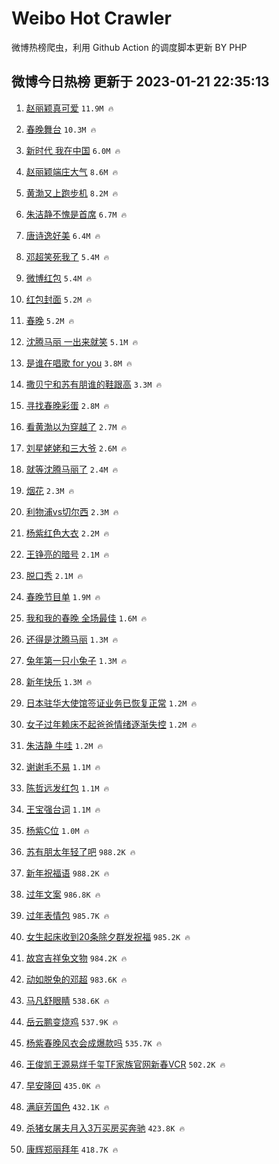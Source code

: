 # Weibo Hot Crawler 



微博热榜爬虫，利用 Github Action 的调度脚本更新 BY PHP 


## 微博今日热榜 更新于 2023-01-21 22:35:13 
1. [赵丽颖真可爱](https://s.weibo.com/weibo?q=%E8%B5%B5%E4%B8%BD%E9%A2%96%E7%9C%9F%E5%8F%AF%E7%88%B1&t=31&band_rank=1&Refer=top) `11.9M 🔥` 

1. [春晚舞台](https://s.weibo.com/weibo?q=%23%E6%98%A5%E6%99%9A%E8%88%9E%E5%8F%B0%23&t=31&band_rank=2&Refer=top) `10.3M 🔥` 

1. [新时代 我在中国](https://s.weibo.com/weibo?q=%23%E6%96%B0%E6%97%B6%E4%BB%A3%20%E6%88%91%E5%9C%A8%E4%B8%AD%E5%9B%BD%23&t=31&band_rank=3&Refer=top) `6.0M 🔥` 

1. [赵丽颖端庄大气](https://s.weibo.com/weibo?q=%E8%B5%B5%E4%B8%BD%E9%A2%96%E7%AB%AF%E5%BA%84%E5%A4%A7%E6%B0%94&t=31&band_rank=4&Refer=top) `8.6M 🔥` 

1. [黄渤又上跑步机](https://s.weibo.com/weibo?q=%E9%BB%84%E6%B8%A4%E5%8F%88%E4%B8%8A%E8%B7%91%E6%AD%A5%E6%9C%BA&t=31&band_rank=5&Refer=top) `8.2M 🔥` 

1. [朱洁静不愧是首席](https://s.weibo.com/weibo?q=%23%E6%9C%B1%E6%B4%81%E9%9D%99%E4%B8%8D%E6%84%A7%E6%98%AF%E9%A6%96%E5%B8%AD%23&t=31&band_rank=6&Refer=top) `6.7M 🔥` 

1. [唐诗逸好美](https://s.weibo.com/weibo?q=%23%E5%94%90%E8%AF%97%E9%80%B8%E5%A5%BD%E7%BE%8E%23&t=31&band_rank=7&Refer=top) `6.4M 🔥` 

1. [邓超笑死我了](https://s.weibo.com/weibo?q=%23%E9%82%93%E8%B6%85%E7%AC%91%E6%AD%BB%E6%88%91%E4%BA%86%23&t=31&band_rank=8&Refer=top) `5.4M 🔥` 

1. [微博红包](https://s.weibo.com/weibo?q=%23%E5%BE%AE%E5%8D%9A%E7%BA%A2%E5%8C%85%23&t=31&band_rank=9&Refer=top) `5.4M 🔥` 

1. [红包封面](https://s.weibo.com/weibo?q=%E7%BA%A2%E5%8C%85%E5%B0%81%E9%9D%A2&t=31&band_rank=10&Refer=top) `5.2M 🔥` 

1. [春晚](https://s.weibo.com/weibo?q=%23%E6%98%A5%E6%99%9A%23&t=31&band_rank=11&Refer=top) `5.2M 🔥` 

1. [沈腾马丽 一出来就笑](https://s.weibo.com/weibo?q=%E6%B2%88%E8%85%BE%E9%A9%AC%E4%B8%BD%20%E4%B8%80%E5%87%BA%E6%9D%A5%E5%B0%B1%E7%AC%91&t=31&band_rank=12&Refer=top) `5.1M 🔥` 

1. [是谁在唱歌 for you](https://s.weibo.com/weibo?q=%E6%98%AF%E8%B0%81%E5%9C%A8%E5%94%B1%E6%AD%8C%20for%20you&t=31&band_rank=13&Refer=top) `3.8M 🔥` 

1. [撒贝宁和苏有朋谁的鞋跟高](https://s.weibo.com/weibo?q=%23%E6%92%92%E8%B4%9D%E5%AE%81%E5%92%8C%E8%8B%8F%E6%9C%89%E6%9C%8B%E8%B0%81%E7%9A%84%E9%9E%8B%E8%B7%9F%E9%AB%98%23&t=31&band_rank=14&Refer=top) `3.3M 🔥` 

1. [寻找春晚彩蛋](https://s.weibo.com/weibo?q=%23%E5%AF%BB%E6%89%BE%E6%98%A5%E6%99%9A%E5%BD%A9%E8%9B%8B%23&t=31&band_rank=15&Refer=top) `2.8M 🔥` 

1. [看黄渤以为穿越了](https://s.weibo.com/weibo?q=%E7%9C%8B%E9%BB%84%E6%B8%A4%E4%BB%A5%E4%B8%BA%E7%A9%BF%E8%B6%8A%E4%BA%86&t=31&band_rank=16&Refer=top) `2.7M 🔥` 

1. [刘星姥姥和三大爷](https://s.weibo.com/weibo?q=%E5%88%98%E6%98%9F%E5%A7%A5%E5%A7%A5%E5%92%8C%E4%B8%89%E5%A4%A7%E7%88%B7&t=31&band_rank=17&Refer=top) `2.6M 🔥` 

1. [就等沈腾马丽了](https://s.weibo.com/weibo?q=%23%E5%B0%B1%E7%AD%89%E6%B2%88%E8%85%BE%E9%A9%AC%E4%B8%BD%E4%BA%86%23&t=31&band_rank=18&Refer=top) `2.4M 🔥` 

1. [烟花](https://s.weibo.com/weibo?q=%23%E7%83%9F%E8%8A%B1%23&t=31&band_rank=19&Refer=top) `2.3M 🔥` 

1. [利物浦vs切尔西](https://s.weibo.com/weibo?q=%23%E5%88%A9%E7%89%A9%E6%B5%A6vs%E5%88%87%E5%B0%94%E8%A5%BF%23&t=31&band_rank=20&Refer=top) `2.3M 🔥` 

1. [杨紫红色大衣](https://s.weibo.com/weibo?q=%23%E6%9D%A8%E7%B4%AB%E7%BA%A2%E8%89%B2%E5%A4%A7%E8%A1%A3%23&t=31&band_rank=21&Refer=top) `2.2M 🔥` 

1. [王铮亮的暗号](https://s.weibo.com/weibo?q=%E7%8E%8B%E9%93%AE%E4%BA%AE%E7%9A%84%E6%9A%97%E5%8F%B7&t=31&band_rank=22&Refer=top) `2.1M 🔥` 

1. [脱口秀](https://s.weibo.com/weibo?q=%E8%84%B1%E5%8F%A3%E7%A7%80&t=31&band_rank=23&Refer=top) `2.1M 🔥` 

1. [春晚节目单](https://s.weibo.com/weibo?q=%23%E6%98%A5%E6%99%9A%E8%8A%82%E7%9B%AE%E5%8D%95%23&t=31&band_rank=24&Refer=top) `1.9M 🔥` 

1. [我和我的春晚 全场最佳](https://s.weibo.com/weibo?q=%E6%88%91%E5%92%8C%E6%88%91%E7%9A%84%E6%98%A5%E6%99%9A%20%E5%85%A8%E5%9C%BA%E6%9C%80%E4%BD%B3&t=31&band_rank=25&Refer=top) `1.6M 🔥` 

1. [还得是沈腾马丽](https://s.weibo.com/weibo?q=%23%E8%BF%98%E5%BE%97%E6%98%AF%E6%B2%88%E8%85%BE%E9%A9%AC%E4%B8%BD%23&t=31&band_rank=26&Refer=top) `1.3M 🔥` 

1. [兔年第一只小兔子](https://s.weibo.com/weibo?q=%23%E5%85%94%E5%B9%B4%E7%AC%AC%E4%B8%80%E5%8F%AA%E5%B0%8F%E5%85%94%E5%AD%90%23&t=31&band_rank=27&Refer=top) `1.3M 🔥` 

1. [新年快乐](https://s.weibo.com/weibo?q=%23%E6%96%B0%E5%B9%B4%E5%BF%AB%E4%B9%90%23&t=31&band_rank=28&Refer=top) `1.3M 🔥` 

1. [日本驻华大使馆签证业务已恢复正常](https://s.weibo.com/weibo?q=%23%E6%97%A5%E6%9C%AC%E9%A9%BB%E5%8D%8E%E5%A4%A7%E4%BD%BF%E9%A6%86%E7%AD%BE%E8%AF%81%E4%B8%9A%E5%8A%A1%E5%B7%B2%E6%81%A2%E5%A4%8D%E6%AD%A3%E5%B8%B8%23&t=31&band_rank=29&Refer=top) `1.2M 🔥` 

1. [女子过年赖床不起爸爸情绪逐渐失控](https://s.weibo.com/weibo?q=%23%E5%A5%B3%E5%AD%90%E8%BF%87%E5%B9%B4%E8%B5%96%E5%BA%8A%E4%B8%8D%E8%B5%B7%E7%88%B8%E7%88%B8%E6%83%85%E7%BB%AA%E9%80%90%E6%B8%90%E5%A4%B1%E6%8E%A7%23&t=31&band_rank=30&Refer=top) `1.2M 🔥` 

1. [朱洁静 牛哇](https://s.weibo.com/weibo?q=%E6%9C%B1%E6%B4%81%E9%9D%99%20%E7%89%9B%E5%93%87&t=31&band_rank=31&Refer=top) `1.2M 🔥` 

1. [谢谢毛不易](https://s.weibo.com/weibo?q=%23%E8%B0%A2%E8%B0%A2%E6%AF%9B%E4%B8%8D%E6%98%93%23&t=31&band_rank=32&Refer=top) `1.1M 🔥` 

1. [陈哲远发红包](https://s.weibo.com/weibo?q=%E9%99%88%E5%93%B2%E8%BF%9C%E5%8F%91%E7%BA%A2%E5%8C%85&t=31&band_rank=33&Refer=top) `1.1M 🔥` 

1. [王宝强台词](https://s.weibo.com/weibo?q=%23%E7%8E%8B%E5%AE%9D%E5%BC%BA%E5%8F%B0%E8%AF%8D%23&t=31&band_rank=34&Refer=top) `1.1M 🔥` 

1. [杨紫C位](https://s.weibo.com/weibo?q=%E6%9D%A8%E7%B4%ABC%E4%BD%8D&t=31&band_rank=35&Refer=top) `1.0M 🔥` 

1. [苏有朋太年轻了吧](https://s.weibo.com/weibo?q=%E8%8B%8F%E6%9C%89%E6%9C%8B%E5%A4%AA%E5%B9%B4%E8%BD%BB%E4%BA%86%E5%90%A7&t=31&band_rank=36&Refer=top) `988.2K 🔥` 

1. [新年祝福语](https://s.weibo.com/weibo?q=%E6%96%B0%E5%B9%B4%E7%A5%9D%E7%A6%8F%E8%AF%AD&t=31&band_rank=37&Refer=top) `988.2K 🔥` 

1. [过年文案](https://s.weibo.com/weibo?q=%23%E8%BF%87%E5%B9%B4%E6%96%87%E6%A1%88%23&t=31&band_rank=38&Refer=top) `986.8K 🔥` 

1. [过年表情包](https://s.weibo.com/weibo?q=%E8%BF%87%E5%B9%B4%E8%A1%A8%E6%83%85%E5%8C%85&t=31&band_rank=39&Refer=top) `985.7K 🔥` 

1. [女生起床收到20条除夕群发祝福](https://s.weibo.com/weibo?q=%23%E5%A5%B3%E7%94%9F%E8%B5%B7%E5%BA%8A%E6%94%B6%E5%88%B020%E6%9D%A1%E9%99%A4%E5%A4%95%E7%BE%A4%E5%8F%91%E7%A5%9D%E7%A6%8F%23&t=31&band_rank=40&Refer=top) `985.2K 🔥` 

1. [故宫吉祥兔文物](https://s.weibo.com/weibo?q=%23%E6%95%85%E5%AE%AB%E5%90%89%E7%A5%A5%E5%85%94%E6%96%87%E7%89%A9%23&t=31&band_rank=41&Refer=top) `984.2K 🔥` 

1. [动如脱兔的邓超](https://s.weibo.com/weibo?q=%23%E5%8A%A8%E5%A6%82%E8%84%B1%E5%85%94%E7%9A%84%E9%82%93%E8%B6%85%23&t=31&band_rank=42&Refer=top) `983.6K 🔥` 

1. [马凡舒眼睛](https://s.weibo.com/weibo?q=%E9%A9%AC%E5%87%A1%E8%88%92%E7%9C%BC%E7%9D%9B&t=31&band_rank=43&Refer=top) `538.6K 🔥` 

1. [岳云鹏变烧鸡](https://s.weibo.com/weibo?q=%23%E5%B2%B3%E4%BA%91%E9%B9%8F%E5%8F%98%E7%83%A7%E9%B8%A1%23&t=31&band_rank=44&Refer=top) `537.9K 🔥` 

1. [杨紫春晚风衣会成爆款吗](https://s.weibo.com/weibo?q=%23%E6%9D%A8%E7%B4%AB%E6%98%A5%E6%99%9A%E9%A3%8E%E8%A1%A3%E4%BC%9A%E6%88%90%E7%88%86%E6%AC%BE%E5%90%97%23&t=31&band_rank=45&Refer=top) `535.7K 🔥` 

1. [王俊凯王源易烊千玺TF家族官网新春VCR](https://s.weibo.com/weibo?q=%23%E7%8E%8B%E4%BF%8A%E5%87%AF%E7%8E%8B%E6%BA%90%E6%98%93%E7%83%8A%E5%8D%83%E7%8E%BATF%E5%AE%B6%E6%97%8F%E5%AE%98%E7%BD%91%E6%96%B0%E6%98%A5VCR%23&t=31&band_rank=46&Refer=top) `502.2K 🔥` 

1. [早安隆回](https://s.weibo.com/weibo?q=%E6%97%A9%E5%AE%89%E9%9A%86%E5%9B%9E&t=31&band_rank=47&Refer=top) `435.0K 🔥` 

1. [满庭芳国色](https://s.weibo.com/weibo?q=%23%E6%BB%A1%E5%BA%AD%E8%8A%B3%E5%9B%BD%E8%89%B2%23&t=31&band_rank=48&Refer=top) `432.1K 🔥` 

1. [杀猪女屠夫月入3万买房买奔驰](https://s.weibo.com/weibo?q=%23%E6%9D%80%E7%8C%AA%E5%A5%B3%E5%B1%A0%E5%A4%AB%E6%9C%88%E5%85%A53%E4%B8%87%E4%B9%B0%E6%88%BF%E4%B9%B0%E5%A5%94%E9%A9%B0%23&t=31&band_rank=49&Refer=top) `423.8K 🔥` 

1. [康辉郑丽拜年](https://s.weibo.com/weibo?q=%23%E5%BA%B7%E8%BE%89%E9%83%91%E4%B8%BD%E6%8B%9C%E5%B9%B4%23&t=31&band_rank=50&Refer=top) `418.7K 🔥` 

